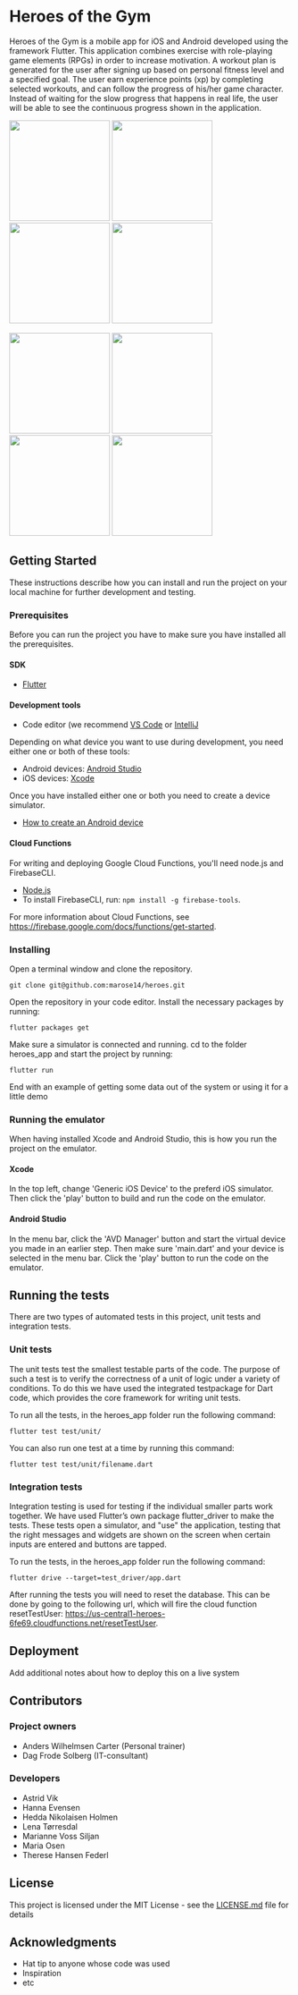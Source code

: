 # Heroes of the Gym

Heroes of the Gym is a mobile app for iOS and Android developed using the framework Flutter. This application combines exercise with role-playing game elements (RPGs) in order to increase motivation. A workout plan is generated for the user after signing up based on personal fitness level and a specified goal. The user earn experience points (xp) by completing selected workouts, and can follow the progress of his/her game character. Instead of waiting for the slow progress that happens in real life, the user will be able to see the continuous progress shown in the application.

<p float="left">
  <img src="app_screenshots/pickClass_1.png" width="180" />
  <img src="app_screenshots/fitnessLevel_2.png" width="180" />
  <img src="app_screenshots/home_3.png" width="180" />
  <img src="app_screenshots/startWorkout_4.png" width="180" />
</p>
<p float="left">
  <img src="app_screenshots/levelUp_5.png" width="180">
  <img src="app_screenshots/workoutList_6.png" width="180">
  <img src="app_screenshots/history_7.png" width="180">
  <img src="app_screenshots/settings_8.png" width="180">
</p>

## Getting Started
These instructions describe how you can install and run the project on your local machine for further development and testing.

### Prerequisites
Before you can run the project you have to make sure you have installed all the prerequisites. 

#### SDK
* [Flutter](https://flutter.dev/docs/get-started/install)


#### Development tools
* Code editor (we recommend [VS Code](https://code.visualstudio.com/) or [IntelliJ](https://www.jetbrains.com/idea/)

Depending on what device you want to use during development, you need either one or both of these tools: 
* Android devices: [Android Studio](https://developer.android.com/studio)
* iOS devices: [Xcode](https://itunes.apple.com/us/app/xcode/id497799835?mt=12)

Once you have installed either one or both you need to create a device simulator.
* [How to create an Android device](https://developer.android.com/studio/run/emulator)


#### Cloud Functions
For writing and deploying Google Cloud Functions, you'll need node.js and FirebaseCLI.

* [Node.js](https://nodejs.org/en/)
* To install FirebaseCLI, run: ```npm install -g firebase-tools```.

For more information about Cloud Functions, see https://firebase.google.com/docs/functions/get-started. 


### Installing
Open a terminal window and clone the repository.

```
git clone git@github.com:marose14/heroes.git
```

Open the repository in your code editor. Install the necessary packages by running:

```
flutter packages get
```

Make sure a simulator is connected and running. cd to the folder heroes_app and start the project by running:

```
flutter run
```

End with an example of getting some data out of the system or using it for a little demo

### Running the emulator
When having installed Xcode and Android Studio, this is how you run the project on the emulator. 

#### Xcode
In the top left, change 'Generic iOS Device' to the preferd iOS simulator. Then click the 'play' button to build and run the code on the emulator. 

#### Android Studio
In the menu bar, click the 'AVD Manager' button and start the virtual device you made in an earlier step. Then make sure 'main.dart' and your device is selected in the menu bar. Click the 'play' button to run the code on the emulator.    

## Running the tests

There are two types of automated tests in this project, unit tests and integration tests.

### Unit tests
The unit tests test the smallest testable parts of the code. The purpose of such a test is to verify the correctness of a unit of logic under a variety of conditions. To do this we have used the integrated testpackage for Dart code, which provides the core framework for writing unit tests.

To run all the tests, in the heroes_app folder run the following command:

```
flutter test test/unit/
```

You can also run one test at a time by running this command:

```
flutter test test/unit/filename.dart
```

### Integration tests
Integration testing is used for testing if the individual smaller parts work together. We have used Flutter’s own package flutter_driver to make the tests. These tests open a simulator, and "use" the application, testing that the right messages and widgets are shown on the screen when certain inputs are entered and buttons are tapped.

To run the tests, in the heroes_app folder run the following command:

```
flutter drive --target=test_driver/app.dart
```

After running the tests you will need to reset the database. This can be done by going to the following url, which will fire the cloud function resetTestUser: https://us-central1-heroes-6fe69.cloudfunctions.net/resetTestUser.

## Deployment

Add additional notes about how to deploy this on a live system

## Contributors

### Project owners
* Anders Wilhelmsen Carter (Personal trainer)
* Dag Frode Solberg (IT-consultant)

### Developers
* Astrid Vik
* Hanna Evensen
* Hedda Nikolaisen Holmen
* Lena Tørresdal
* Marianne Voss Siljan
* Maria Osen
* Therese Hansen Federl

## License

This project is licensed under the MIT License - see the [LICENSE.md](LICENSE.md) file for details

## Acknowledgments

* Hat tip to anyone whose code was used
* Inspiration
* etc

